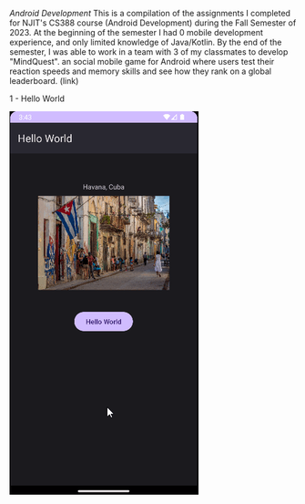 *Android Development*
This is a compilation of the assignments I completed for NJIT's CS388 course (Android Development) during the Fall Semester of 2023. At the beginning of the semester I had 0 mobile development experience, and only limited knowledge of Java/Kotlin. 
By the end of the semester, I was able to work in a team with 3 of my classmates to develop "MindQuest". an social mobile game for Android where users test their reaction speeds and memory skills and see how they rank on a global leaderboard. (link)

1 - Hello World

![](https://github.com/lorenzolopez99/Android-Development/blob/main/1%20-%20HelloWorld/helloworld.gif)
